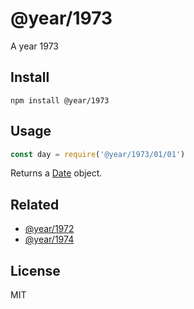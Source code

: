 # @year/1973

A year 1973

## Install

~~~
npm install @year/1973
~~~

## Usage

~~~js
const day = require('@year/1973/01/01')
~~~

Returns a [Date](https://developer.mozilla.org/en-US/docs/Web/JavaScript/Reference/Global_Objects/Date) object.

## Related

* [@year/1972](https://github.com/antonmedv/year/tree/master/packages/1972)
* [@year/1974](https://github.com/antonmedv/year/tree/master/packages/1974)

## License

MIT
